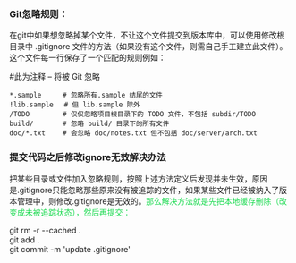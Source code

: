 
### Git忽略规则：

在git中如果想忽略掉某个文件，不让这个文件提交到版本库中，可以使用修改根目录中 .gitignore 文件的方法（如果没有这个文件，则需自己手工建立此文件）。这个文件每一行保存了一个匹配的规则例如：

#此为注释 – 将被 Git 忽略

```代码块
*.sample 　　 # 忽略所有.sample 结尾的文件
!lib.sample 　# 但 lib.sample 除外
/TODO 　　    # 仅仅忽略项目根目录下的 TODO 文件，不包括 subdir/TODO
build/ 　　   # 忽略 build/ 目录下的所有文件
doc/*.txt 　　# 会忽略 doc/notes.txt 但不包括 doc/server/arch.txt
```
### 提交代码之后修改ignore无效解决办法  
把某些目录或文件加入忽略规则，按照上述方法定义后发现并未生效，原因是.gitignore只能忽略那些原来没有被追踪的文件，如果某些文件已经被纳入了版本管理中，则修改.gitignore是无效的。<font color="#17da4d">那么解决方法就是先把本地缓存删除（改变成未被追踪状态），然后再提交：</font>  

git rm -r --cached .  
git add .  
git commit -m 'update .gitignore'  
